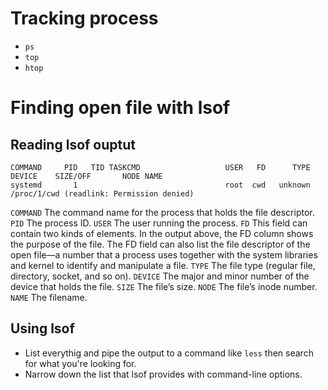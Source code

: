 # Tracking process
- `ps` 
- `top`
- `htop`
# Finding open file with lsof
## Reading lsof ouptut
```shell
COMMAND     PID   TID TASKCMD                   USER   FD      TYPE             DEVICE    SIZE/OFF       NODE NAME
systemd       1                                 root  cwd   unknown                                           /proc/1/cwd (readlink: Permission denied)
```
`COMMAND` The command name for the process that holds the file descriptor.
`PID` The process ID.
`USER` The user running the process.
`FD` This field can contain two kinds of elements. In the output above, the FD column shows the purpose of the file. The FD field can also list the file descriptor of the open file—a number that a process uses together with the system libraries and kernel to identify and manipulate a file.
`TYPE` The file type (regular file, directory, socket, and so on).
`DEVICE` The major and minor number of the device that holds the file.
`SIZE` The file’s size.
`NODE` The file’s inode number.
`NAME` The filename.

## Using lsof
- List everythig and pipe the output to a command like `less` then search for what you're looking for.
- Narrow down the list that lsof provides with command-line options.